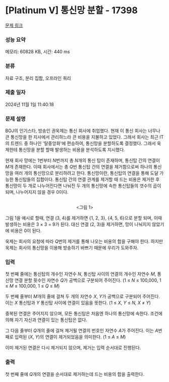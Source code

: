 # [Platinum V] 통신망 분할 - 17398 

[문제 링크](https://www.acmicpc.net/problem/17398) 

### 성능 요약

메모리: 60828 KB, 시간: 440 ms

### 분류

자료 구조, 분리 집합, 오프라인 쿼리

### 제출 일자

2024년 11월 1일 11:40:18

### 문제 설명

<p>BOJ의 인기스타, 방송인 권욱제는 통신 회사에 취업했다. 현재 이 통신 회사는 너무나 큰 통신망을 한 지사에서 관리하느라 큰 비용을 지불하고 있었다. 그래서 회사는 최근 IT의 트렌드 중 하나인 '탈중앙화'에 편승하여, 통신망을 분할하도록 결정했다. 그래서 욱제한테 통신망을 분할 할때 발생하는 비용을 분석하도록 지시했다.</p>

<p>현재 회사 망에는 1번부터 <em>N</em>번까지 총 <em>N</em>개의 통신 탑이 존재하며, 통신탑 간의 연결이 <em>M</em>개 존재한다. 이때 회사에서는 총 <em>Q</em>번 통신탑 간의 연결을 제거함으로써 하나의 통신망을 여러 개의 통신망으로 분리하려고 한다. 통신망이란, 통신탑의 연결을 통해 도달 가능한 통신탑들의 집합이다. 통신탑 간의 연결 관계를 제거할 때 드는 비용은 제거한 후 통신망이 두 개로 나누어진다면 나눠진 두 개의 통신망에 속한 통신탑들의 갯수의 곱이 되며, 나누어지지 않을 경우 0이다.</p>

<p style="text-align: center;"><img alt="" src="https://upload.acmicpc.net/d75e532b-f1f9-4284-a0ef-8f06ad920998/-/preview/"></p>

<p style="text-align: center;"><그림 1></p>

<p>그림 1을 예시로 할때, 연결 (3, 4)를 제거하면 {1, 2, 3}, {4, 5, 6}으로 분할 되며, 이때 발생하는 비용은 3 × 3 = 9가 된다. 대신 연결 (2, 3)을 제거하면, 망이 나눠지지 않았기에 비용은 0이 된다.</p>

<p>욱제는 회사의 요청에 따라 <em>Q</em>번의 제거를 통해 나오는 비용의 합을 구해야 한다. 하지만 욱제는 회사의 통신망을 이용해 방송하기 바쁘기 때문에 우리가 도와주자.</p>

### 입력 

 <p>첫 번째 줄에는 통신탑의 개수인 자연수 <em>N</em>, 통신탑 사이의 연결의 개수인 자연수 <em>M</em>, 통신망 연결 분할 횟수인 자연수 <em>Q</em>가 공백으로 구분되어 주어진다. (1 ≤ <em>N</em> ≤ 100,000, 1 ≤ <em>M</em> ≤ 100,000, 1 ≤ <em>Q</em> ≤ <em>M</em>)</p>

<p>두 번째 줄부터 <em>M</em>개의 줄에 걸쳐 두 개의 자연수 <em>X</em>, <em>Y</em>가 공백으로 구분되어 주어진다. 이는 <em>X</em> 통신탑과 <em>Y</em> 통신탑 사이에 연결이 있음을 뜻한다. (1 ≤ <em>X</em>, <em>Y</em> ≤ <em>N, X </em>≠<i> Y</i>)</p>

<p>중복된 연결은 주어지지 않으며, 모든 통신탑은 처음엔 하나의 통신망에 속한다. 조건에 의해 자기 자신과 연결이 있는 통신탑은 없다.</p>

<p>그 다음 줄부터 <em>Q</em>개의 줄에 걸쳐 제거될 연결의 번호인 자연수 <em>A</em>가 주어진다. 이는 <em>A</em>번째로 입력된 (<em>X</em>, <em>Y</em>)의 연결이 제거되었음을 의미한다. (1 ≤ <em>A</em> ≤ <em>M</em>)</p>

<p>이미 제거된 연결은 다시 제거되지 않으며, 제거는 입력 순서대로 진행된다.</p>

### 출력 

 <p>첫 번째 줄에 <em>Q</em>개의 연결을 순서대로 제거하는데 드는 비용의 합을 출력한다.</p>

